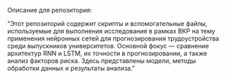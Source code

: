 Описание для репозитория:

"Этот репозиторий содержит скрипты и вспомогательные файлы, используемые для выполнения исследования в рамках ВКР на тему применения нейронных сетей для прогнозирования трудоустройства среди выпускников университетов. Основной фокус — сравнение архитектур RNN и LSTM, их точности в прогнозировании, а также анализ факторов риска. Здесь представлены модели, методы обработки данных и результаты анализа."
